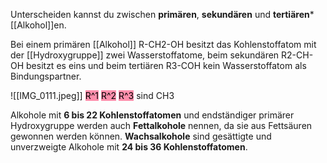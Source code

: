 Unterscheiden kannst du zwischen **primären**, **sekundären** und **tertiären*** [[Alkohol]]en. 

Bei einem primären [[Alkohol]] R-CH2-OH besitzt das Kohlenstoffatom mit der [[Hydroxygruppe]] zwei Wasserstoffatome, 
beim sekundären R2-CH-OH besitzt es eins und 
beim tertiären R3-COH kein Wasserstoffatom als Bindungspartner.

![[IMG_0111.jpeg]]
<mark style="background: #FF5582A6;">R^1</mark> <mark style="background: #FF5582A6;">R^2</mark> <mark style="background: #FF5582A6;">R^3</mark> sind CH3

Alkohole mit **6 bis 22 Kohlenstoffatomen** und endständiger primärer Hydroxygruppe werden auch **Fettalkohole** nennen, da sie aus Fettsäuren gewonnen werden können. **Wachsalkohole** sind gesättigte und unverzweigte Alkohole mit **24 bis 36 Kohlenstoffatomen**.